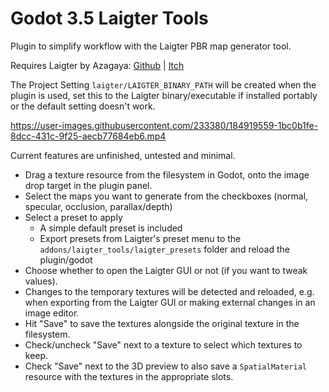# Godot 3.5 Laigter Tools

Plugin to simplify workflow with the Laigter PBR map generator tool.

Requires Laigter by Azagaya: [Github](https://github.com/azagaya/laigter) | [Itch](https://azagaya.itch.io/laigter)

The Project Setting `laigter/LAIGTER_BINARY_PATH` will be created when the plugin is used, set this to the Laigter binary/executable if installed portably or the default setting doesn't work.

https://user-images.githubusercontent.com/233380/184919559-1bc0b1fe-8dcc-431c-9f25-aecb77684eb6.mp4

Current features are unfinished, untested and minimal.

* Drag a texture resource from the filesystem in Godot, onto the image drop target in the plugin panel.
* Select the maps you want to generate from the checkboxes (normal, specular, occlusion, parallax/depth)
* Select a preset to apply 
  * A simple default preset is included
  * Export presets from Laigter's preset menu to the `addons/laigter_tools/laigter_presets` folder and reload the plugin/godot
* Choose whether to open the Laigter GUI or not (if you want to tweak values).
* Changes to the temporary textures will be detected and reloaded, e.g. when exporting from the Laigter GUI or making external changes in an image editor.
* Hit "Save" to save the textures alongside the original texture in the filesystem.
 * Check/uncheck "Save" next to a texture to select which textures to keep.
 * Check "Save" next to the 3D preview to also save a `SpatialMaterial` resource with the textures in the appropriate slots.
